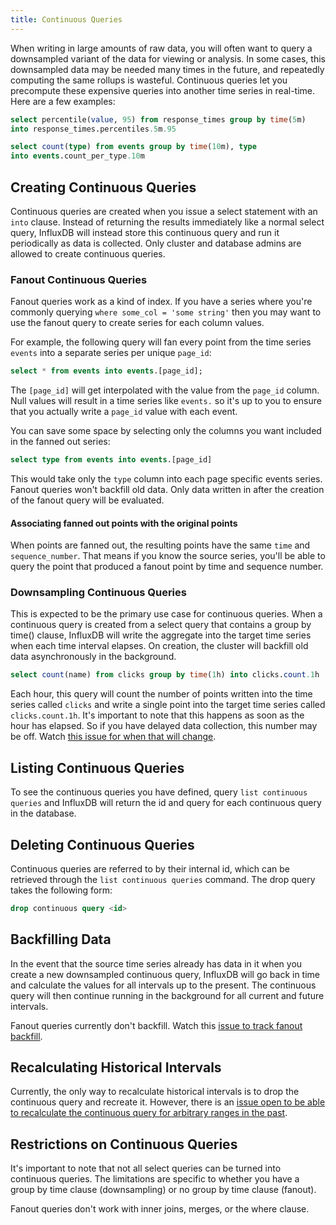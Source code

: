 ```yaml
---
title: Continuous Queries
---
```


When writing in large amounts of raw data, you will often want to query a downsampled variant of the data for viewing or analysis.
In some cases, this downsampled data may be needed many times in the future, and repeatedly computing the same rollups is wasteful.
Continuous queries let you precompute these expensive queries into another time series in real-time.
Here are a few examples:

```sql
select percentile(value, 95) from response_times group by time(5m) 
into response_times.percentiles.5m.95

select count(type) from events group by time(10m), type 
into events.count_per_type.10m
```

## Creating Continuous Queries

Continuous queries are created when you issue a select statement with an `into` clause.
Instead of returning the results immediately like a normal select query, InfluxDB will instead store this continuous query and run it periodically as data is collected.
Only cluster and database admins are allowed to create continuous queries.


### Fanout Continuous Queries

Fanout queries work as a kind of index.
If you have a series where you're commonly querying `where some_col = 'some string'` then you may want to use the fanout query to create series for each column values.

For example, the following query will fan every point from the time series `events` into a separate series per unique `page_id`:

```sql
select * from events into events.[page_id];
```

The `[page_id]` will get interpolated with the value from the `page_id` column.
Null values will result in a time series like `events.` so it's up to you to ensure that you actually write a `page_id` value with each event.

You can save some space by selecting only the columns you want included in the fanned out series:

```sql
select type from events into events.[page_id]
```

This would take only the `type` column into each page specific events series.
Fanout queries won't backfill old data.
Only data written in after the creation of the fanout query will be evaluated.

#### Associating fanned out points with the original points

When points are fanned out, the resulting points have the same `time` and `sequence_number`.
That means if you know the source series, you'll be able to query the point that produced a fanout point by time and sequence number.

### Downsampling Continuous Queries

This is expected to be the primary use case for continuous queries.
When a continuous query is created from a select query that contains a group by time() clause, InfluxDB will write the aggregate into the target time series when each time interval elapses.
On creation, the cluster will backfill old data asynchronously in the background.

```sql
select count(name) from clicks group by time(1h) into clicks.count.1h
```

Each hour, this query will count the number of points written into the time series called `clicks` and write a single point into the target time series called `clicks.count.1h`.
It's important to note that this happens as soon as the hour has elapsed.
So if you have delayed data collection, this number may be off.
Watch [this issue for when that will change](https://github.com/influxdb/influxdb/issues/479).

## Listing Continuous Queries

To see the continuous queries you have defined, query `list continuous queries` and InfluxDB will return the id and query for each continuous query in the database.

## Deleting Continuous Queries

Continuous queries are referred to by their internal id, which can be retrieved through the `list continuous queries` command.
The drop query takes the following form:

```sql
drop continuous query <id>
```

## Backfilling Data

In the event that the source time series already has data in it when you create a new downsampled continuous query, InfluxDB will go back in time and calculate the values for all intervals up to the present.
The continuous query will then continue running in the background for all current and future intervals.

Fanout queries currently don't backfill.
Watch this [issue to track fanout backfill](https://github.com/influxdb/influxdb/issues/186).

## Recalculating Historical Intervals

Currently, the only way to recalculate historical intervals is to drop the continuous query and recreate it.
However, there is an [issue open to be able to recalculate the continuous query for arbitrary ranges in the past](https://github.com/influxdb/influxdb/issues/211).

## Restrictions on Continuous Queries

It's important to note that not all select queries can be turned into continuous queries.
The limitations are specific to whether you have a group by time clause (downsampling) or no group by time clause (fanout).

Fanout queries don't work with inner joins, merges, or the where clause.
